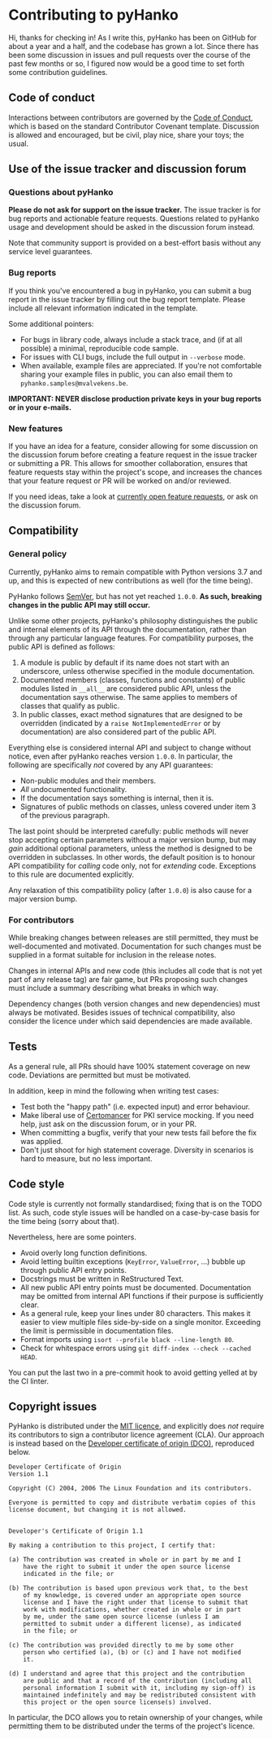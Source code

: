 # Contributing to pyHanko

Hi, thanks for checking in! As I write this, pyHanko has been on GitHub for
about a year and a half, and the codebase has grown a lot. Since there has been
some discussion in issues and pull requests over the course of the past few
months or so, I figured now would be a good time to set forth some contribution
guidelines.


## Code of conduct

Interactions between contributors are governed by the
[Code of Conduct](CODE_OF_CONDUCT.md),
which is based on the standard Contributor Covenant template. Discussion is
allowed and encouraged, but be civil, play nice, share your toys; the usual.


## Use of the issue tracker and discussion forum

### Questions about pyHanko

**Please do not ask for support on the issue tracker.** The issue tracker is for bug
reports and actionable feature requests. Questions related to pyHanko usage
and development should be asked in the discussion forum instead.

Note that community support is provided on a best-effort basis without any
service level guarantees.


### Bug reports

If you think you've encountered a bug in pyHanko, you can submit a bug report
in the issue tracker by filling out the bug report template. Please include all
relevant information indicated in the template.

Some additional pointers:

 * For bugs in library code, always include a stack trace, and (if at all
   possible) a minimal, reproducible code sample.
 * For issues with CLI bugs, include the full output in `--verbose` mode.
 * When available, example files are appreciated. If you're not comfortable
   sharing your example files in public, you can also email them to
   `pyhanko.samples@mvalvekens.be`.

**IMPORTANT: NEVER disclose production private keys in your bug reports or
in your e-mails.**


### New features

If you have an idea for a feature, consider allowing for some discussion on
the discussion forum before creating a feature request in the issue tracker
or submitting a PR. This allows for smoother collaboration, ensures that
feature requests stay within the project's scope, and increases the chances
that your feature request or PR will be worked on and/or reviewed.

If you need ideas, take a look at [currently open feature requests][feature-requests],
or ask on the discussion forum.

[feature-requests]: https://github.com/MatthiasValvekens/pyHanko/issues?q=is%3Aissue+is%3Aopen+label%3Aenhancement


## Compatibility


### General policy

Currently, pyHanko aims to remain compatible with Python versions 3.7 and up,
and this is expected of new contributions as well (for the time being).

PyHanko follows [SemVer](https://semver.org/), but has not yet reached `1.0.0`.
**As such, breaking changes in the public API may still occur.**


Unlike some other projects, pyHanko's philosophy distinguishes the public and
internal elements of its API through the documentation, rather than through
any particular language features. For compatibility purposes, the public API
is defined as follows:

 1. A module is public by default if its name does not start with an underscore,
    unless otherwise specified in the module documentation.
 2. Documented members (classes, functions and constants) of public modules
    listed in `__all__` are considered public API, unless the documentation
    says otherwise. The same applies to members of classes that qualify as
    public.
 3. In public classes, exact method signatures that are designed to be
    overridden (indicated by a `raise NotImplementedError` or by documentation)
    are also considered part of the public API.


Everything else is considered internal API and subject to change without notice,
even after pyHanko reaches version `1.0.0`. In particular, the following
are specifically _not_ covered by any API guarantees:

 - Non-public modules and their members.
 - _All_ undocumented functionality.
 - If the documentation says something is internal, then it is.
 - Signatures of public methods on classes, unless covered under item 3 of
   the previous paragraph.

The last point should be interpreted carefully: public methods will never
stop accepting certain parameters without a major version bump, but
may _gain_ additional optional parameters, unless the method is designed to be
overridden in subclasses. In other words, the default position is to honour
API compatibility for _calling_ code only, not for _extending_ code.
Exceptions to this rule are documented explicitly.


Any relaxation of this compatibility policy (after `1.0.0`) is also cause for
a major version bump.


### For contributors

While breaking changes between releases are still permitted, they must be
well-documented and motivated. Documentation for such changes must be supplied
in a format suitable for inclusion in the release notes.

Changes in internal APIs and new code (this includes all code that is not yet
part of any release tag) are fair game, but PRs proposing such changes must
include a summary describing what breaks in which way.

Dependency changes (both version changes and new dependencies) must always be
motivated. Besides issues of technical compatibility, also consider the
licence under which said dependencies are made available.


## Tests

As a general rule, all PRs should have 100% statement coverage on new code.
Deviations are permitted but must be motivated.

In addition, keep in mind the following when writing test cases:

 * Test both the "happy path" (i.e. expected input) and error behaviour.
 * Make liberal use of [Certomancer][certomancer] for PKI
   service mocking. If you need help, just ask on the discussion forum, or in
   your PR.
 * When committing a bugfix, verify that your new tests fail before the fix
   was applied.
 * Don't just shoot for high statement coverage. Diversity in scenarios is
   hard to measure, but no less important.

[certomancer]: https://github.com/MatthiasValvekens/certomancer

## Code style

Code style is currently not formally standardised; fixing that is on the TODO
list. As such, code style issues will be handled on a case-by-case basis for
the time being (sorry about that).

Nevertheless, here are some pointers.

 * Avoid overly long function definitions.
 * Avoid letting builtin exceptions (`KeyError`, `ValueError`, ...) bubble up
   through public API entry points.
 * Docstrings must be written in ReStructured Text.
 * All new public API entry points must be documented. Documentation may be
   omitted from internal API functions if their purpose is sufficiently clear.
 * As a general rule, keep your lines under 80 characters. This makes it easier
   to view multiple files side-by-side on a single monitor. Exceeding the limit
   is permissible in documentation files.
 * Format imports using `isort --profile black --line-length 80`.
 * Check for whitespace errors using `git diff-index --check --cached HEAD`.

You can put the last two in a pre-commit hook to avoid getting yelled at by the
CI linter.


## Copyright issues

PyHanko is distributed under the [MIT licence](LICENSE), and explicitly does
*not* require its contributors to sign a contributor licence agreement (CLA).
Our approach is instead based on the
[Developer certificate of origin (DCO)][dco], reproduced below.

[dco]: https://developercertificate.org/

```
Developer Certificate of Origin
Version 1.1

Copyright (C) 2004, 2006 The Linux Foundation and its contributors.

Everyone is permitted to copy and distribute verbatim copies of this
license document, but changing it is not allowed.


Developer's Certificate of Origin 1.1

By making a contribution to this project, I certify that:

(a) The contribution was created in whole or in part by me and I
    have the right to submit it under the open source license
    indicated in the file; or

(b) The contribution is based upon previous work that, to the best
    of my knowledge, is covered under an appropriate open source
    license and I have the right under that license to submit that
    work with modifications, whether created in whole or in part
    by me, under the same open source license (unless I am
    permitted to submit under a different license), as indicated
    in the file; or

(c) The contribution was provided directly to me by some other
    person who certified (a), (b) or (c) and I have not modified
    it.

(d) I understand and agree that this project and the contribution
    are public and that a record of the contribution (including all
    personal information I submit with it, including my sign-off) is
    maintained indefinitely and may be redistributed consistent with
    this project or the open source license(s) involved.

```

In particular, the DCO allows you to retain ownership of your changes,
while permitting them to be distributed under the terms of the project's
licence.
